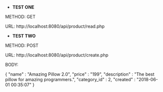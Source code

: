 - **TEST ONE**

METHOD: GET

URL: http://localhost:8080/api/product/read.php


- **TEST TWO**

METHOD: POST

URL: http://localhost:8080/api/product/create.php

BODY:

{
    "name" : "Amazing Pillow 2.0",
    "price" : "199",
    "description" : "The best pillow for amazing programmers.",
    "category_id" : 2,
    "created" : "2018-06-01 00:35:07"
}
